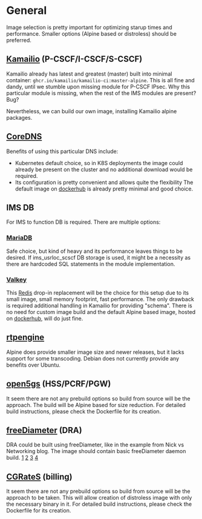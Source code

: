 # General

Image selection is pretty important for optimizing starup times and performance.
Smaller options (Alpine based or distroless) should be preferred.


## [Kamailio](https://github.com/kamailio/kamailio) (P-CSCF/I-CSCF/S-CSCF)
Kamailio already has latest and greatest (master) built into minimal container:
`ghcr.io/kamailio/kamailio-ci:master-alpine`. This is all fine and dandy, until we stumble upon missing module for P-CSCF IPsec. Why this particular module is missing, when the rest of the IMS modules are present? Bug?

Nevertheless, we can build our own image, installing Kamailio alpine packages.


## [CoreDNS](https://coredns.io)
Benefits of using this particular DNS include:
- Kubernetes default choice, so in K8S deployments the image could already be present on the cluster and no additional download would be required.
- Its configuration is pretty convenient and allows quite the flexibility
The default image on [dockerhub](https://hub.docker.com/r/coredns/coredns) is
already pretty minimal and good choice.


## IMS DB
For IMS to function DB is required. There are multiple options:
### [MariaDB](https://mariadb.org)
Safe choice, but kind of heavy and its performance leaves things to be desired. If  ims_usrloc_scscf DB storage is used, it might be a necessity as there are hardcoded SQL statements in the module implementation.

### [Valkey](https://valkey.io)
This [Redis](https://redis.io) drop-in replacement will be the choice for this
setup due to its small image, small memory footprint, fast performance. The only
drawback is required additional handling in Kamailio for providing "schema".
There is no need for custom image build and the default Alpine based image,
hosted on [dockerhub](https://hub.docker.com/r/valkey/valkey/tags?name=alpine),
will do just fine.


## [rtpengine](https://github.com/sipwise/rtpengine)
Alpine does provide smaller image size and newer releases, but it lacks support for some transcoding.
Debian does not currently provide any benefits over Ubuntu.


## [open5gs](https://github.com/open5gs/open5gs) (HSS/PCRF/PGW)
It seem there are not any prebuild options so build from source will be the
approach. The build will be Alpine based for size reduction. For detailed build
instructions, please check the Dockerfile for its creation.


## [freeDiameter](https://github.com/freeDiameter/freeDiameter) (DRA)
DRA could be built using freeDiameter, like in the example from Nick vs Networking blog.
The image should contain basic freeDiameter daemon build.
[1](https://nickvsnetworking.com/diameter-routing-agents-part-3-building-a-dra-with-freediameter/)
[2](https://nickvsnetworking.com/diameter-routing-agents-part-4-advanced-freediameter-dra-routing/)
[3](https://nickvsnetworking.com/diameter-routing-agents-part-5-avp-transformations/)
[4](https://nickvsnetworking.com/diameter-routing-agents-part-5-avp-transformations-with-freediameter-and-python-in-rt_pyform/)


## [CGRateS](https://github.com/cgrates/cgrates) (billing)
It seem there are not any prebuild options so build from source will be the
approach to be taken. This will allow creation of distroless image with only
the necessary binary in it. For detailed build instructions, please check
the Dockerfile for its creation.


